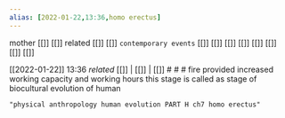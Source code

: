 ```yaml
---
alias: [2022-01-22,13:36,homo erectus]
---
```

 mother [[]] [[]]
 related [[]] [[]]
 `contemporary events` [[]] [[]] [[]] [[]] [[]] [[]] [[]] [[]]

[[2022-01-22]] 13:36 _related_ [[]] | [[]] | [[]] # # #
fire provided increased working capacity and working hours
this stage is called as stage of biocultural evolution of human
```query
"physical anthropology human evolution PART H ch7 homo erectus"
```